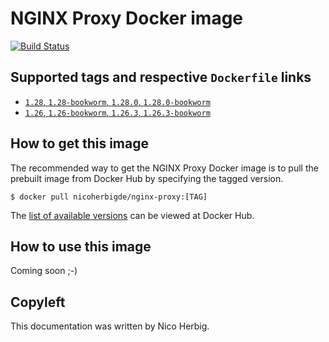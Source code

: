 # NGINX Proxy Docker image

[![Build Status](https://github.com/nicoherbigio/docker-nginx-nginx-proxy/actions/workflows/build-docker-images.yml/badge.svg)](https://github.com/nicoherbigio/docker-nginx-nginx-proxy/actions/workflows/build-docker-images.yml)

## Supported tags and respective `Dockerfile` links

 * [`1.28`, `1.28-bookworm`, `1.28.0`, `1.28.0-bookworm`](https://github.com/nicoherbigio/docker-nginx-nginx-proxy/blob/main/1.28/debian/default/Dockerfile)
 * [`1.26`, `1.26-bookworm`, `1.26.3`, `1.26.3-bookworm`](https://github.com/nicoherbigio/docker-nginx-nginx-proxy/blob/main/1.26/debian/default/Dockerfile)

## How to get this image

The recommended way to get the NGINX Proxy Docker image is to pull the prebuilt image from Docker Hub by specifying the tagged version.

```console
$ docker pull nicoherbigde/nginx-proxy:[TAG]
```

The [list of available versions](https://hub.docker.com/r/nicoherbigde/nginx-proxy/tags) can be viewed at Docker Hub.

## How to use this image

Coming soon ;-)

## Copyleft

This documentation was written by Nico Herbig.
